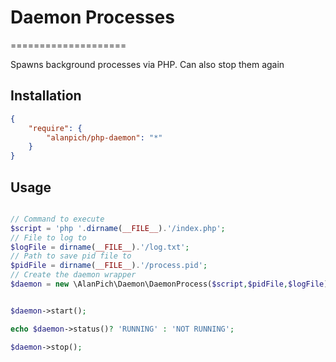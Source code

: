 # Daemon Processes
====================

Spawns background processes via PHP. Can also stop them again

## Installation
````json
{
    "require": {
        "alanpich/php-daemon": "*"
    }
}
````


## Usage
````php

// Command to execute
$script = 'php '.dirname(__FILE__).'/index.php';
// File to log to
$logFile = dirname(__FILE__).'/log.txt';
// Path to save pid file to
$pidFile = dirname(__FILE__).'/process.pid';
// Create the daemon wrapper
$daemon = new \AlanPich\Daemon\DaemonProcess($script,$pidFile,$logFile);


$daemon->start();

echo $daemon->status()? 'RUNNING' : 'NOT RUNNING';

$daemon->stop();
````